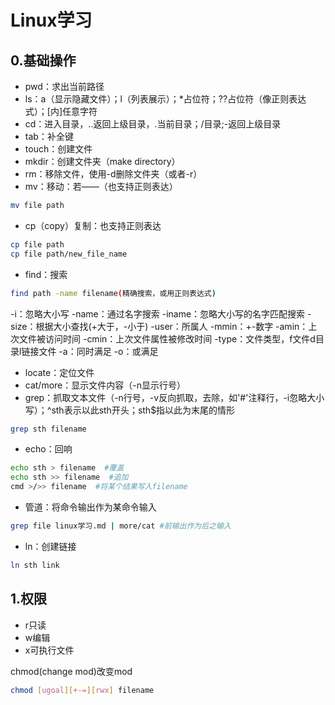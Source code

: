 # Linux学习

## 0.基础操作

- pwd：求出当前路径
- ls：a（显示隐藏文件）；l（列表展示）；*占位符；??占位符（像正则表达式）；[内]任意字符
- cd：进入目录，..返回上级目录，.当前目录；/目录;-返回上级目录
- tab：补全键
- touch：创建文件
- mkdir：创建文件夹（make directory）
- rm：移除文件，使用-d删除文件夹（或者-r）
- mv：移动：若——（也支持正则表达）

```bash
mv file path
```

- cp（copy）复制：也支持正则表达

```bash
cp file path
cp file path/new_file_name
```

- find：搜索

```bash
find path -name filename(精确搜索，或用正则表达式)
```

-i：忽略大小写
-name：通过名字搜索
-iname：忽略大小写的名字匹配搜索
-size：根据大小查找(+大于，-小于)
-user：所属人
-mmin：+-数字
-amin：上次文件被访问时间
-cmin：上次文件属性被修改时间
-type：文件类型，f文件d目录l链接文件
-a：同时满足
-o：或满足

- locate：定位文件
- cat/more：显示文件内容（-n显示行号）
- grep：抓取文本文件（-n行号，-v反向抓取，去除，如'#'注释行，-i忽略大小写）；^sth表示以此sth开头；sth$指以此为末尾的情形

```bash
grep sth filename
```

- echo：回响

```bash
echo sth > filename  #覆盖
echo sth >> filename  #追加
cmd >/>> filename  #将某个结果写入filename
```

- 管道：将命令输出作为某命令输入

```bash
grep file linux学习.md | more/cat #前输出作为后之输入
```

- ln：创建链接

```bash
ln sth link
```

## 1.权限

- r只读
- w编辑
- x可执行文件

chmod(change mod)改变mod

```bash
chmod [ugoal][+-=][rwx] filename
```